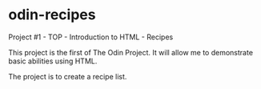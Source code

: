 # odin-recipes
Project #1 - TOP - Introduction to HTML - Recipes

This project is the first of The Odin Project. It will allow me to demonstrate basic abilities using HTML.

The project is to create a recipe list.